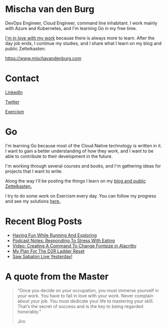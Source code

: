 # Mischa van den Burg

DevOps Engineer, Cloud Engineer, command line inhabitant. I work mainly with Azure and Kubernetes, and I'm learning Go in my free time.

[I'm in love with my work](https://mischavandenburg.com/zet/articles/jiro-sushi/) because there is always more to learn. After the day job ends, I continue my studies, and I share what I learn on my blog and public Zettelkasten:

https://www.mischavandenburg.com

# Contact

[LinkedIn](https://www.linkedin.com/in/mischavandenburg)

[Twitter](https://twitter.com/mischa_vdburg)

[Exercism](https://exercism.org/profiles/mischavandenburg)

# Go

I'm learning Go because most of the Cloud Native technology is written in it. I want to gain a better understanding of how they work, and I want to be able to contribute to their development in the future. 

I'm working through several courses and books, and I'm gathering ideas for projects that I want to write.

Along the way I'll be posting the things I learn on my [blog and public Zettelkasten.](https://www.mischavandenburg.com)

I try to do some work on Exercism every day. You can follow my progress and see my solutions [here.](https://exercism.org/profiles/mischavandenburg)

# Recent Blog Posts
<!-- BLOG-POST-LIST:START -->
- [Having Fun While Running And Exploring](https://mischavandenburg.com/zet/running-exploring-fun/)
- [Podcast Notes: Responding To Stress With Eating](https://mischavandenburg.com/zet/stress-eating/)
- [Video: Creating A Command To Change Fontsize in Alacritty](https://mischavandenburg.com/zet/video-custom-fontsize-command/)
- [My Plan For The D2R Ladder Reset](https://mischavandenburg.com/zet/d2r-ladder-reset-may-2023/)
- [Saw Sabaton Live Yesterday!](https://mischavandenburg.com/zet/sabaton-concert-2023/)
<!-- BLOG-POST-LIST:END -->

# A quote from the Master

> “Once you decide on your occupation, you must immerse yourself in your work. You have to fall in love with your work. Never complain about your job. You must dedicate your life to mastering your skill. That’s the secret of success and is the key to being regarded honorably.”
>
> Jiro
